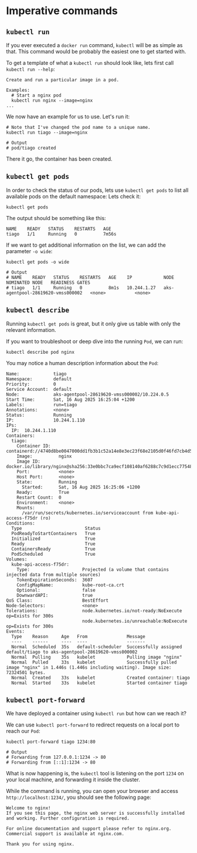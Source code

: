 # Imperative commands

## `kubectl run`  

If you ever executed a `docker run` command, `kubectl` will be as simple as that. 
This command would be probably the easiest one to get started with.

To get a template of what a `kubectl run` should look like, lets first call `kubectl run --help`:
```
Create and run a particular image in a pod.

Examples:
  # Start a nginx pod
  kubectl run nginx --image=nginx
...
```

We now have an example for us to use. Let's run it:
```pwsh
# Note that I've changed the pod name to a unique name.
kubectl run tiago --image=nginx

# Output
# pod/tiago created
```

There it go, the container has been created.

## `kubectl get pods`
In order to check the status of our pods, lets use `kubectl get pods` to list all available pods on the default namespace:
 Lets check it:
```pwsh
kubectl get pods
```

The output should be something like this:
```
NAME    READY   STATUS    RESTARTS   AGE
tiago   1/1     Running   0          7m56s
```

If we want to get additional information on the list, we can add the parameter `-o wide`:
```pwsh
kubectl get pods -o wide

# Output
# NAME    READY   STATUS    RESTARTS   AGE    IP            NODE                                NOMINATED NODE   READINESS GATES
# tiago   1/1     Running   0          8m1s   10.244.1.27   aks-agentpool-28619620-vmss000002   <none>           <none>
```

## `kubectl describe`

Running `kubectl get pods` is great, but it only give us table with only the relevant information. 

If you want to troubleshoot or deep dive into the running `Pod`, we can run:
```pwsh
kubectl describe pod nginx
```

You may notice a human description information about the `Pod`:
```
Name:             tiago
Namespace:        default
Priority:         0
Service Account:  default
Node:             aks-agentpool-28619620-vmss000002/10.224.0.5
Start Time:       Sat, 16 Aug 2025 16:25:04 +1200
Labels:           run=tiago
Annotations:      <none>
Status:           Running
IP:               10.244.1.110
IPs:
  IP:  10.244.1.110
Containers:
  tiago:
    Container ID:   containerd://4740d8be0047000dd1fb3b1c52a14e8e3ec23f68e2105d0f46fd7cb4d510c49f
    Image:          nginx
    Image ID:       docker.io/library/nginx@sha256:33e0bbc7ca9ecf108140af6288c7c9d1ecc77548cbfd3952fd8466a75edefe57
    Port:           <none>
    Host Port:      <none>
    State:          Running
      Started:      Sat, 16 Aug 2025 16:25:06 +1200
    Ready:          True
    Restart Count:  0
    Environment:    <none>
    Mounts:
      /var/run/secrets/kubernetes.io/serviceaccount from kube-api-access-f75dr (ro)
Conditions:
  Type                        Status
  PodReadyToStartContainers   True
  Initialized                 True
  Ready                       True
  ContainersReady             True
  PodScheduled                True
Volumes:
  kube-api-access-f75dr:
    Type:                    Projected (a volume that contains injected data from multiple sources)
    TokenExpirationSeconds:  3607
    ConfigMapName:           kube-root-ca.crt
    Optional:                false
    DownwardAPI:             true
QoS Class:                   BestEffort
Node-Selectors:              <none>
Tolerations:                 node.kubernetes.io/not-ready:NoExecute op=Exists for 300s
                             node.kubernetes.io/unreachable:NoExecute op=Exists for 300s
Events:
  Type    Reason     Age   From               Message
  ----    ------     ----  ----               -------
  Normal  Scheduled  35s   default-scheduler  Successfully assigned default/tiago to aks-agentpool-28619620-vmss000002
  Normal  Pulling    35s   kubelet            Pulling image "nginx"
  Normal  Pulled     33s   kubelet            Successfully pulled image "nginx" in 1.446s (1.446s including waiting). Image size: 72324501 bytes.
  Normal  Created    33s   kubelet            Created container: tiago
  Normal  Started    33s   kubelet            Started container tiago
```

## `kubectl port-forward`
We have deployed a container using `kubectl run` but how can we reach it?

We can use `kubectl port-forward` to redirect requests on a local port to reach our `Pod`:
```pwsh
kubectl port-forward tiago 1234:80

# Output
# Forwarding from 127.0.0.1:1234 -> 80
# Forwarding from [::1]:1234 -> 80
```

What is now happening is, the `kubectl` tool is listening on the port `1234` on your local machine, and forwarding it inside the cluster.

While the command is running, you can open your browser and access `http://localhost:1234/`, you should see the following page:
```
Welcome to nginx!
If you see this page, the nginx web server is successfully installed and working. Further configuration is required.

For online documentation and support please refer to nginx.org.
Commercial support is available at nginx.com.

Thank you for using nginx.
```